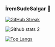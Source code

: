 ### İremSudeSalgar 👋

[![GitHub Streak](https://streak-stats.demolab.com?user=iremsalgar&theme=android-dark&locale=tr)](https://git.io/streak-stats)

![Github stats 2](https://github-readme-stats.vercel.app/api?username=iremsalgar&show_icons=true&theme=android-dark)

[![Top Langs](https://github-readme-stats.vercel.app/api/top-langs/?username=iremsalgar&langs_count=8&show_icons=true&theme=radical)](https://github.com/anuraghazra/github-readme-stats)

